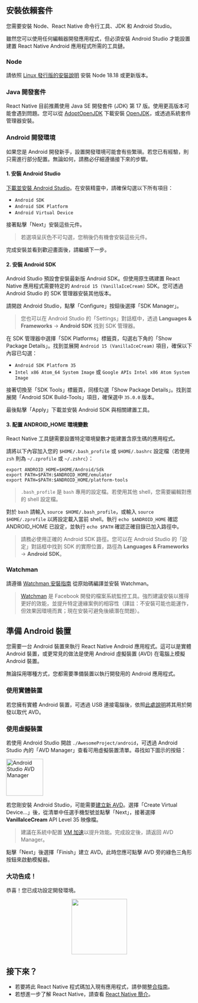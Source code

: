 ## 安裝依賴套件

您需要安裝 Node、React Native 命令行工具、JDK 和 Android Studio。

雖然您可以使用任何編輯器開發應用程式，但必須安裝 Android Studio 才能設置建置 React Native Android 應用程式所需的工具鏈。

<h3>Node</h3>

請依照 [Linux 發行版的安裝說明](https://nodejs.org/en/download/package-manager/) 安裝 Node 18.18 或更新版本。

<h3>Java 開發套件</h3>

React Native 目前推薦使用 Java SE 開發套件 (JDK) 第 17 版。使用更高版本可能會遇到問題。您可以從 [AdoptOpenJDK](https://adoptopenjdk.net/) 下載安裝 [OpenJDK](https://openjdk.java.net)，或透過系統套件管理器安裝。

<h3>Android 開發環境</h3>

如果您是 Android 開發新手，設置開發環境可能會有些繁瑣。若您已有經驗，則只需進行部分配置。無論如何，請務必仔細遵循接下來的步驟。

<h4 id="android-studio">1. 安裝 Android Studio</h4>

[下載並安裝 Android Studio](https://developer.android.com/studio/index.html)。在安裝精靈中，請確保勾選以下所有項目：

- `Android SDK`
- `Android SDK Platform`
- `Android Virtual Device`

接著點擊「Next」安裝這些元件。

> 若選項呈灰色不可勾選，您稍後仍有機會安裝這些元件。

完成安裝並看到歡迎畫面後，請繼續下一步。

<h4 id="android-sdk">2. 安裝 Android SDK</h4>

Android Studio 預設會安裝最新版 Android SDK。但使用原生碼建置 React Native 應用程式需要特定的 `Android 15 (VanillaIceCream)` SDK。您可透過 Android Studio 的 SDK 管理器安裝其他版本。

請開啟 Android Studio，點擊「Configure」按鈕後選擇「SDK Manager」。

> 您也可以在 Android Studio 的「Settings」對話框中，透過 **Languages & Frameworks** → **Android SDK** 找到 SDK 管理器。

在 SDK 管理器中選擇「SDK Platforms」標籤頁，勾選右下角的「Show Package Details」。找到並展開 `Android 15 (VanillaIceCream)` 項目，確保以下內容已勾選：

- `Android SDK Platform 35`
- `Intel x86 Atom_64 System Image` 或 `Google APIs Intel x86 Atom System Image`

接著切換至「SDK Tools」標籤頁，同樣勾選「Show Package Details」。找到並展開「Android SDK Build-Tools」項目，確保選中 `35.0.0` 版本。

最後點擊「Apply」下載並安裝 Android SDK 與相關建置工具。

<h4>3. 配置 ANDROID_HOME 環境變數</h4>

React Native 工具鏈需要設置特定環境變數才能建置含原生碼的應用程式。

請將以下內容加入您的 `$HOME/.bash_profile` 或 `$HOME/.bashrc` 設定檔（若使用 `zsh` 則為 `~/.zprofile` 或 `~/.zshrc`）：

```shell
export ANDROID_HOME=$HOME/Android/Sdk
export PATH=$PATH:$ANDROID_HOME/emulator
export PATH=$PATH:$ANDROID_HOME/platform-tools
```

> `.bash_profile` 是 `bash` 專用的設定檔。若使用其他 shell，您需要編輯對應的 shell 設定檔。

對於 `bash` 請輸入 `source $HOME/.bash_profile`，或輸入 `source $HOME/.zprofile` 以將設定載入當前 shell。執行 `echo $ANDROID_HOME` 確認 ANDROID_HOME 已設定，並執行 `echo $PATH` 確認正確目錄已加入路徑中。

> 請務必使用正確的 Android SDK 路徑。您可以在 Android Studio 的「設定」對話框中找到 SDK 的實際位置，路徑為 **Languages & Frameworks** → **Android SDK**。

<h3>Watchman</h3>

請遵循 [Watchman 安裝指南](https://facebook.github.io/watchman/docs/install#buildinstall) 從原始碼編譯並安裝 Watchman。

> [Watchman](https://facebook.github.io/watchman/docs/install) 是 Facebook 開發的檔案系統監控工具。強烈建議安裝以獲得更好的效能，並提升特定邊緣案例的相容性（譯註：不安裝可能也能運作，但效果因環境而異；現在安裝可避免後續潛在問題）。

<h2>準備 Android 裝置</h2>

您需要一台 Android 裝置來執行 React Native Android 應用程式。這可以是實體 Android 裝置，或更常見的做法是使用 Android 虛擬裝置 (AVD) 在電腦上模擬 Android 裝置。

無論採用哪種方式，您都需要準備裝置以執行開發用的 Android 應用程式。

<h3>使用實體裝置</h3>

若您擁有實體 Android 裝置，可透過 USB 連接電腦後，依照[此處說明](running-on-device.md)將其用於開發以取代 AVD。

<h3>使用虛擬裝置</h3>

若使用 Android Studio 開啟 `./AwesomeProject/android`，可透過 Android Studio 內的「AVD Manager」查看可用虛擬裝置清單。尋找如下圖示的按鈕：

<img src="/docs/assets/GettingStartedAndroidStudioAVD.svg" alt="Android Studio AVD Manager" width="100"/>

若您剛安裝 Android Studio，可能需要[建立新 AVD](https://developer.android.com/studio/run/managing-avds.html)。選擇「Create Virtual Device...」後，從清單中任選手機型號並點擊「Next」，接著選擇 **VanillaIceCream** API Level 35 映像檔。

> 建議在系統中配置 [VM 加速](https://developer.android.com/studio/run/emulator-acceleration.html#vm-linux)以提升效能。完成設定後，請返回 AVD Manager。

點擊「Next」後選擇「Finish」建立 AVD。此時您應可點擊 AVD 旁的綠色三角形按鈕來啟動模擬器。

<h3>大功告成！</h3>

恭喜！您已成功設定開發環境。

<center><img src="/docs/assets/GettingStartedCongratulations.png" width="150"></img></center>

<h2>接下來？</h2>

- 若要將此 React Native 程式碼加入現有應用程式，請參閱[整合指南](integration-with-existing-apps.md)。
- 若想進一步了解 React Native，請查看 [React Native 簡介](getting-started)。